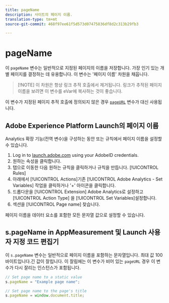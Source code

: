 ```yaml
---
title: pageName
description: 사이트의 페이지 이름.
translation-type: tm+mt
source-git-commit: 468f97ee61f5d573d07475836df8d2c313b29fb3

---
```



# pageName

이 `pageName` 변수는 일반적으로 지정된 페이지의 이름을 저장합니다. 가장 인기 있는 개별 페이지를 결정하는 데 유용합니다. 이 변수는 &#39;페이지 이름&#39; 차원을 채웁니다.

> [!NOTE] 이 차원은 항상 링크 추적 호출에서 제거됩니다. 링크가 추적된 페이지 이름을 보려면 이 변수를 eVar에 복사하는 것이 좋습니다.

이 변수가 지정된 페이지 추적 호출에 정의되지 않은 경우 [`pageURL`](pageurl.md) 변수가 대신 사용됩니다.

## Adobe Experience Platform Launch의 페이지 이름

Analytics 확장 기능(전역 변수)을 구성하는 동안 또는 규칙에서 페이지 이름을 설정할 수 있습니다.

1. Log in to [launch.adobe.com](https://launch.adobe.com) using your AdobeID credentials.
2. 원하는 속성을 클릭합니다.
3. 탭으로 이동한 다음 원하는 규칙을 클릭하거나 규칙을 만듭니다. [!UICONTROL Rules]
4. 아래에서 [!UICONTROL Actions]기존 [!UICONTROL Adobe Analytics - Set Variables] 작업을 클릭하거나 &#39;+&#39; 아이콘을 클릭합니다.
5. 드롭다운을 [!UICONTROL Extension] Adobe Analytics로 설정하고 [!UICONTROL Action Type] 을 [!UICONTROL Set Variables]설정합니다.
6. 섹션을 [!UICONTROL Page name] 찾습니다.

페이지 이름을 데이터 요소를 포함한 모든 문자열 값으로 설정할 수 있습니다.

## s.pageName in AppMeasurement 및 Launch 사용자 지정 코드 편집기

이 `s.pageName` 변수는 일반적으로 페이지 이름을 포함하는 문자열입니다. 최대 값 100바이트입니다.긴 값이 잘립니다. 이 잘림에는 이 변수가 비어 있는 `pageURL` 경우 이 변수가 다시 잘리는 인스턴스가 포함됩니다.

```js
// Set page name to a static value
s.pageName = "Example page name";

// Set page name to the page's title
s.pageName = window.document.title;
```
